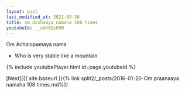 ```yaml
---
layout: post
last_modified_at: 2021-03-30
title: om dishaaya namaha 108 times
youtubeId: __nUh9Qy00M
---
```

 
 
Om Achalopamaya nama 
 
 -  Who is very stable like a mountain 
 
  
 
  
 
 
 
 
 
 


{% include youtubePlayer.html id=page.youtubeId %}
 
[Next]({{ site.baseurl }}{% link  split2/_posts/2016-01-20-Om praanaaya namaha 108 times.md%})
 

